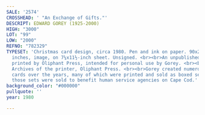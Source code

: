 ```yaml
---
SALE: '2574'
CROSSHEAD: ' "An Exchange of Gifts."'
DESCRIPT: EDWARD GOREY (1925-2000)
HIGH: "3000"
LOT: "99"
LOW: "2000"
REFNO: "782329"
TYPESET: 'Christmas card design, circa 1980. Pen and ink on paper. 90x228 mm; 3½x9
  inches, image, on 7¼x11½-inch sheet. Unsigned. <br><br>An unpublished holiday card,
  printed by Oliphant Press, intended for personal use by Gorey. <br><br>Provenance:
  Archives of the printer, Oliphant Press. <br><br>Gorey created numerous holiday
  cards over the years, many of which were printed and sold as boxed sets. Some of
  those sets were sold to benefit human service agencies on Cape Cod.'
background_color: "#000000"
pullquote: ''
year: 1980

---
```

